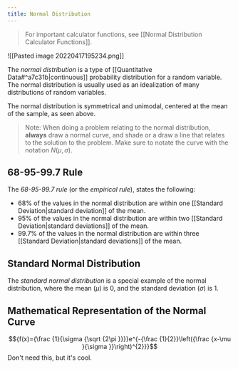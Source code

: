 ```yaml
---
title: Normal Distribution
---
```

> For important calculator functions, see [[Normal Distribution Calculator Functions]].

![[Pasted image 20220417195234.png]]

The *normal distribution* is a type of [[Quantitative Data#^a7c31b|continuous]] probability distribution for a random variable. The normal distribution is usually used as an idealization of many distributions of random variables.

The normal distribution is symmetrical and unimodal, centered at the mean of the sample, as seen above.

> Note: When doing a problem relating to the normal distribution, **always** draw a normal curve, and shade or a draw a line that relates to the solution to the problem. Make sure to notate the curve with the notation $N(\mu,\sigma)$.

## 68-95-99.7 Rule

The *68-95-99.7 rule* (or the *empirical rule*), states the following:
- 68% of the values in the normal distribution are within one [[Standard Deviation|standard deviation]] of the mean.
- 95% of the values in the normal distribution are within two [[Standard Deviation|standard deviations]] of the mean.
- 99.7% of the values in the normal distribution are within three [[Standard Deviation|standard deviations]] of the mean.

## Standard Normal Distribution

The *standard normal distribution* is a special example of the normal distribution, where the mean ($\mu$) is 0, and the standard deviation ($\sigma$) is 1.

## Mathematical Representation of the Normal Curve
$${f(x)={\frac {1}{\sigma {\sqrt {2\pi }}}}e^{-{\frac {1}{2}}\left({\frac {x-\mu }{\sigma }}\right)^{2}}}$$
Don't need this, but it's cool.